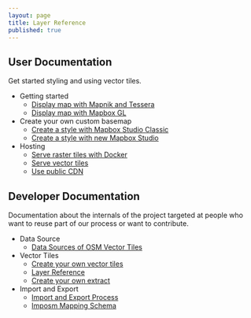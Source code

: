 ```yaml
---
layout: page
title: Layer Reference
published: true
---
```


## User Documentation

Get started styling and using vector tiles.

- Getting started
  - [Display map with Mapnik and Tessera](/docs/get-started.html)
  - [Display map with Mapbox GL](/docs/display-map-with-mapbox-gl.html)
- Create your own custom basemap
  - [Create a style with Mapbox Studio Classic](/docs/create-map-with-mapbox-studio-classic.html)
  - [Create a style with new Mapbox Studio](/docs/create-map-with-mapbox-studio.html)
- Hosting
  - [Serve raster tiles with Docker](/docs/serve-raster-tiles-docker.html)
  - [Serve vector tiles](/docs/serve-vector-tiles.html)
  - [Use public CDN](/docs/use-public-cdn.html)

## Developer Documentation

Documentation about the internals of the project targeted at people
who want to reuse part of our process or want to contribute.

- Data Source
  - [Data Sources of OSM Vector Tiles](/docs/data-sources.html)
- Vector Tiles
  - [Create your own vector tiles](/docs/own-vector-tiles.html)
  - [Layer Reference](/docs/layer-reference.html)
  - [Create your own extract](/docs/extracts.html)
- Import and Export
  - [Import and Export Process](/docs/import-export-process.html)
  - [Imposm Mapping Schema](/docs/imposm-schema.html)
